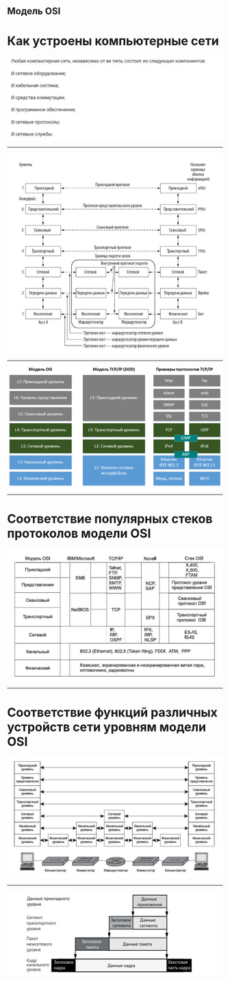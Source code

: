  ## Модель OSI 
# Как устроены компьютерные сети  
![Как устроены компьютерные сети](https://github.com/Dv-nn/Python--Cheat-Sheet/blob/main/Компьютерные%20сети/кс.JPG)  
____  
![](https://github.com/Dv-nn/Python--Cheat-Sheet/blob/main/Компьютерные%20сети/OSI.JPG)  
____  

![Модель OSI DOD](https://github.com/Dv-nn/Cheat-Sheet-Python/blob/main/Компьютерные%20сети/OSI_DOD.png)   
____  
# Соответствие популярных стеков протоколов модели OSI  

![Соответствие популярных стеков протоколов модели OSI](https://github.com/Dv-nn/Python--Cheat-Sheet/blob/main/Компьютерные%20сети/5.JPG)  
____  
# Соответствие функций различных устройств сети уровням модели OSI   

![Соответствие функций различных устройств сети уровням модели OSI ](https://github.com/Dv-nn/Python--Cheat-Sheet/blob/main/Компьютерные%20сети/6.JPG)  

____  
![](https://github.com/Dv-nn/Python--Cheat-Sheet/blob/main/Компьютерные%20сети/Снимок.JPG)  


